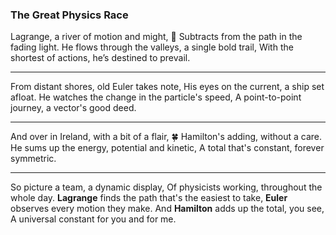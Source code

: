 ### The Great Physics Race

Lagrange, a river of motion and might, 🌊
Subtracts from the path in the fading light.
He flows through the valleys, a single bold trail,
With the shortest of actions, he’s destined to prevail.

***
From distant shores, old Euler takes note,
His eyes on the current, a ship set afloat.
He watches the change in the particle's speed,
A point-to-point journey, a vector's good deed.
***
And over in Ireland, with a bit of a flair, 🍀
Hamilton's adding, without a care.
He sums up the energy, potential and kinetic,
A total that's constant, forever symmetric.
***
So picture a team, a dynamic display,
Of physicists working, throughout the whole day.
**Lagrange** finds the path that's the easiest to take,
**Euler** observes every motion they make.
And **Hamilton** adds up the total, you see,
A universal constant for you and for me.
